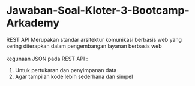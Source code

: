 # Jawaban-Soal-Kloter-3-Bootcamp-Arkademy

REST API Merupakan standar arsitektur komunikasi berbasis web yang sering diterapkan dalam pengembangan layanan berbasis web <br><br>
kegunaan JSON pada REST API :
1. Untuk pertukaran dan penyimpanan data
2. Agar tampilan kode lebih sederhana dan simpel
